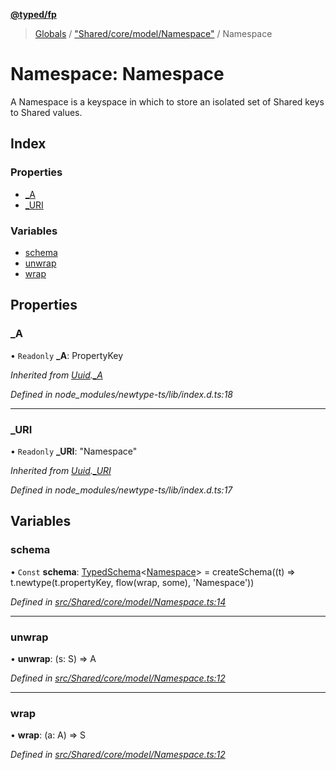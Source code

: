 **[@typed/fp](../README.md)**

> [Globals](../globals.md) / ["Shared/core/model/Namespace"](_shared_core_model_namespace_.md) / Namespace

# Namespace: Namespace

A Namespace is a keyspace in which to store an isolated set of Shared keys to Shared values.

## Index

### Properties

* [\_A](_shared_core_model_namespace_.namespace.md#_a)
* [\_URI](_shared_core_model_namespace_.namespace.md#_uri)

### Variables

* [schema](_shared_core_model_namespace_.namespace.md#schema)
* [unwrap](_shared_core_model_namespace_.namespace.md#unwrap)
* [wrap](_shared_core_model_namespace_.namespace.md#wrap)

## Properties

### \_A

• `Readonly` **\_A**: PropertyKey

*Inherited from [Uuid](_uuid_common_.uuid.md).[_A](_uuid_common_.uuid.md#_a)*

*Defined in node_modules/newtype-ts/lib/index.d.ts:18*

___

### \_URI

• `Readonly` **\_URI**: \"Namespace\"

*Inherited from [Uuid](_uuid_common_.uuid.md).[_URI](_uuid_common_.uuid.md#_uri)*

*Defined in node_modules/newtype-ts/lib/index.d.ts:17*

## Variables

### schema

• `Const` **schema**: [TypedSchema](../interfaces/_io_typedschema_.typedschema.md)\<[Namespace](_shared_core_model_namespace_.namespace.md)> = createSchema((t) => t.newtype(t.propertyKey, flow(wrap, some), 'Namespace'))

*Defined in [src/Shared/core/model/Namespace.ts:14](https://github.com/TylorS/typed-fp/blob/6ccb290/src/Shared/core/model/Namespace.ts#L14)*

___

### unwrap

•  **unwrap**: (s: S) => A

*Defined in [src/Shared/core/model/Namespace.ts:12](https://github.com/TylorS/typed-fp/blob/6ccb290/src/Shared/core/model/Namespace.ts#L12)*

___

### wrap

•  **wrap**: (a: A) => S

*Defined in [src/Shared/core/model/Namespace.ts:12](https://github.com/TylorS/typed-fp/blob/6ccb290/src/Shared/core/model/Namespace.ts#L12)*
